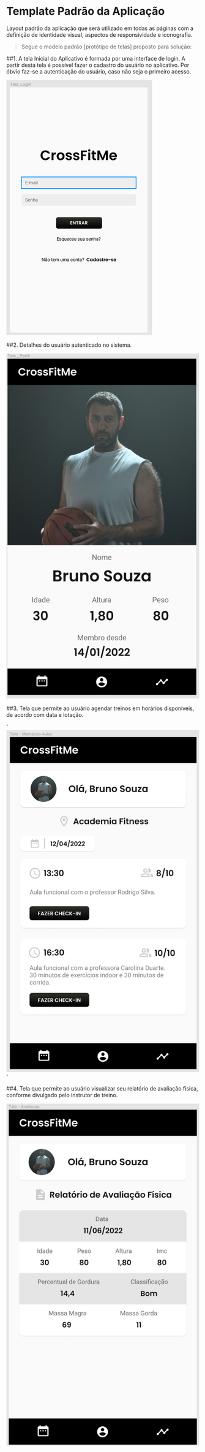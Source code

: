 # Template Padrão da Aplicação

Layout padrão da aplicação que será utilizado em todas as páginas com a definição de identidade visual, aspectos de responsividade e iconografia.

> Segue o modelo padrão [protótipo de telas] proposto para solução:


##1. A tela Inicial do Aplicativo é formada por uma interface de login. A partir desta tela é possível fazer o cadastro do usuário no aplicativo. Por óbvio faz-se a autenticação do usuário, caso não seja o primeiro acesso. 

![login](img/telas/login.PNG)



##2. Detalhes do usuário autenticado no sistema.

![perfil](img/telas/Perfil.PNG)



##3. Tela que permite ao usuário agendar treinos em horários disponíveis, de acordo com data e lotação. 

'![aula](img/telas/aula.PNG)'



##4. Tela que permite ao usuário visualizar seu relatório de avaliação física, conforme divulgado pelo instrutor de treino. 

![relatório](img/telas/relatorio.PNG)

